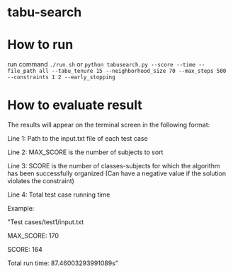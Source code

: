 # tabu-search

# How to run
run command ```./run.sh``` or ```python tabusearch.py --score --time --file_path all --tabu_tenure 15 --neighborhood_size 70 --max_steps 500 --constraints 1 2 --early_stopping```

# How to evaluate result 
The results will appear on the terminal screen in the following format: 

Line 1: Path to the input.txt file of each test case 

Line 2: MAX_SCORE is the number of subjects to sort 

Line 3: SCORE is the number of classes-subjects for which the algorithm has been successfully organized (Can have a negative value if the solution violates the constraint) 

Line 4: Total test case running time 


Example: 

"Test cases/test1/input.txt 

MAX_SCORE:  170 

SCORE: 164 

Total run time: 87.46003293991089s" 
